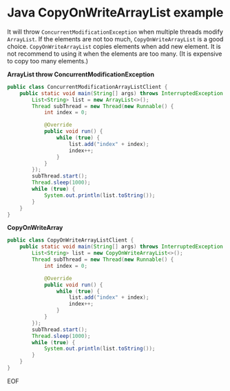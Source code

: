 # Java CopyOnWriteArrayList example
It will throw `ConcurrentModificationException` when multiple threads modify `ArrayList`. If the elements are not too much, `CopyOnWriteArrayList` is a good choice.
`CopyOnWriteArrayList` copies elements when add new element. It is not recommend to using it when the elements are too many. (It is expensive to copy too many elements.)

**ArrayList throw ConcurrentModificationException**
```java
public class ConcurrentModificationArrayListClient {
    public static void main(String[] args) throws InterruptedException {
        List<String> list = new ArrayList<>();
        Thread subThread = new Thread(new Runnable() {
            int index = 0;

            @Override
            public void run() {
                while (true) {
                    list.add("index" + index);
                    index++;
                }
            }
        });
        subThread.start();
        Thread.sleep(1000);
        while (true) {
            System.out.println(list.toString());
        }
    }
}
``` 

**CopyOnWriteArray**  
```java
public class CopyOnWriteArrayListClient {
    public static void main(String[] args) throws InterruptedException {
        List<String> list = new CopyOnWriteArrayList<>();
        Thread subThread = new Thread(new Runnable() {
            int index = 0;

            @Override
            public void run() {
                while (true) {
                    list.add("index" + index);
                    index++;
                }
            }
        });
        subThread.start();
        Thread.sleep(1000);
        while (true) {
            System.out.println(list.toString());
        }
    }
}
```

EOF